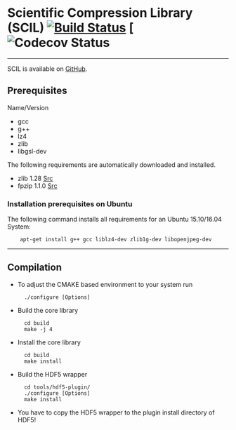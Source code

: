 # Scientific Compression Library (SCIL) [![Build Status](https://travis-ci.org/JulianKunkel/scil.svg?branch=master)](https://travis-ci.org/JulianKunkel/scil) [![Codecov Status](https://codecov.io/github/JulianKunkel/scil/coverage.svg?branch=master)
*****

SCIL is available on [GitHub](https://github.com/JulianKunkel/scil).

## Prerequisites

Name/Version 

* gcc
* g++
* lz4
* zlib
* libgsl-dev

The following requirements are automatically downloaded and installed.

* zlib    1.28        [Src](http://www.zlib.net/)
* fpzip   1.1.0      [Src](http://computation.llnl.gov/projects/floating-point-compression)

### Installation prerequisites on Ubuntu

The following command installs all requirements for an Ubuntu 15.10/16.04 System:

		apt-get install g++ gcc liblz4-dev zlib1g-dev libopenjpeg-dev

***************************

## Compilation

+ To adjust the CMAKE based environment to your system run

		./configure [Options]

+ Build the core library

		cd build
		make -j 4

+ Install the core library

		cd build
		make install

+ Build the HDF5 wrapper

		cd tools/hdf5-plugin/
		./configure [Options]
		make install

+ You have to copy the HDF5 wrapper to the plugin install directory of HDF5!

